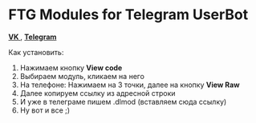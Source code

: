 # FTG Modules for Telegram UserBot
**[VK ](https://vk.com/axaxaxaxb)**, **[Telegram](https://tlgg.ru/@axaxaxaxb)**

Как установить:

1. Нажимаем кнопку **View code**
2. Выбираем модуль, кликаем на него 
3. На телефоне: Нажимаем на 3 точки, далее на кнопку **View Raw**
4. Далее копируем ссылку из адресной строки
5. И уже в телеграме пишем .dlmod (вставляем сюда ссылку)
6. Ну вот и все ;)
